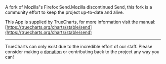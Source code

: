 A fork of Mozilla"s Firefox Send.Mozilla discontinued Send, this fork is a community effort to keep the project up-to-date and alive.

This App is supplied by TrueCharts, for more information visit the manual: [https://truecharts.org/charts/stable/send](https://truecharts.org/charts/stable/send)

---

TrueCharts can only exist due to the incredible effort of our staff.
Please consider making a [donation](https://truecharts.org/sponsor) or contributing back to the project any way you can!
